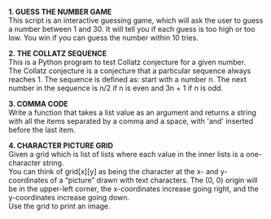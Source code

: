 **1. GUESS THE NUMBER GAME**  
This script is an interactive guessing game, which will ask the user to guess a number between 1 and 30. It will tell you if each guess is too high or too low. You win if you can guess the number within 10 tries.   
     
**2. THE COLLATZ SEQUENCE**  
This is a Python program to test Collatz conjecture for a given number.  
The Collatz conjecture is a conjecture that a particular sequence always reaches 1. The sequence is defined as: start with a number n. The next number in the sequence is n/2 if n is even and 3n + 1 if n is odd.   
  
**3. COMMA CODE**  
Write a function that takes a list value as an argument and returns a string with all the items separated by a comma and a space, with 'and' inserted before the last item.  
    
**4. CHARACTER PICTURE GRID**    
Given a grid which is list of lists where each value in the inner lists is a one-character string.  
You can think of grid[x][y] as being the character at the x- and y-coordinates of a “picture” drawn with text characters. The (0, 0) origin will be in the upper-left corner, the x-coordinates increase going right, and the y-coordinates increase going down.  
Use the grid to print an image.
